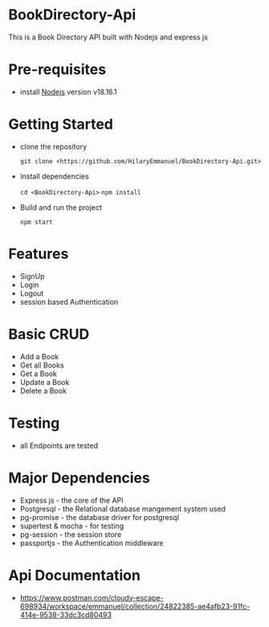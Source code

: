 # BookDirectory-Api
This is a Book Directory API built with Nodejs and express js

# Pre-requisites
- install [Nodejs](https://nodejs.org/en/blog/release/v18.16.1) version v18.16.1

# Getting Started
- clone the repository

  ` git clone <https://github.com/HilaryEmmanuel/BookDirectory-Api.git> `

- Install dependencies
  
  ` cd <BookDirectory-Api> `
  ` npm install `

- Build and run the project
  
  ` npm start  `

# Features
- SignUp
- Login
- Logout
- session based Authentication

# Basic CRUD
- Add a Book
- Get all Books
- Get a Book
- Update a Book
- Delete a Book

# Testing
- all Endpoints are tested

# Major Dependencies
- Express js - the core of the API
- Postgresql - the Relational database mangement system used
- pg-promise - the database driver for postgresql
- supertest & mocha - for testing
- pg-session - the session store
- passportjs - the Authentication middleware


# Api Documentation
-  https://www.postman.com/cloudy-escape-698934/workspace/emmanuel/collection/24822385-ae4afb23-91fc-414e-9538-33dc3cd80493
